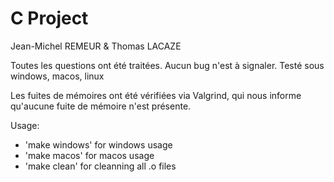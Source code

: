 # C Project
Jean-Michel REMEUR & Thomas LACAZE

Toutes les questions ont été traitées. 
Aucun bug n'est à signaler.
Testé sous windows, macos, linux

Les fuites de mémoires ont été vérifiées via Valgrind, qui nous informe qu'aucune fuite de mémoire n'est présente.

Usage: 

- 'make windows' for windows usage
- 'make macos' for macos usage
- 'make clean' for cleanning all .o files
